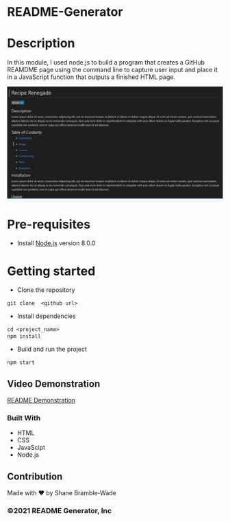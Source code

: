 # README-Generator

# Description

In this module, I used node.js to build a program that creates a GitHub REAMDME page using the command line to capture user input and place it in a JavaScript function that outputs a finished HTML page.

![README Generator](utils/images/readmeProfilePic.png)

# Pre-requisites

- Install [Node.js](https://nodejs.org/en/) version 8.0.0

# Getting started

- Clone the repository

```
git clone  <github url> 
```

- Install dependencies

```
cd <project_name>
npm install
```

- Build and run the project

```
npm start
```

## Video Demonstration

[README Demonstration](https://drive.google.com/file/d/1frpmBpQ0mWRvE6l1dR9oF0fTAQ0Uy2Mx/view)

### Built With

- HTML
- CSS
- JavaScipt
- Node.js

## Contribution

Made with ❤️ by Shane Bramble-Wade

### ©️2021 README Generator, Inc
